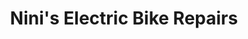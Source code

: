 ---
title: "Nini's Electric Bike Repairs"
url: /burnaby/ninis-electric-bike-repairs/
shop: bicycle
---